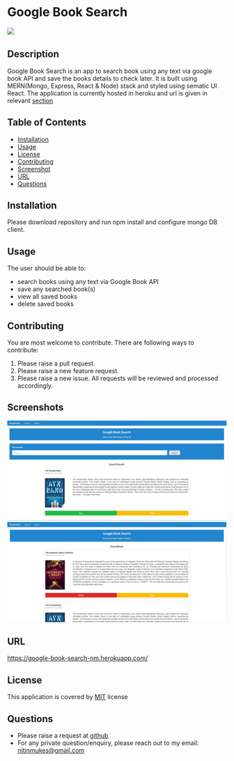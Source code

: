 # Google Book Search
[![](https://img.shields.io/badge/License-MIT-green)](#license)
## Description
Google Book Search is an app to search book using any text via google book API and save the books details to check later. It is built using MERN(Mongo, Express, React & Node) stack and styled using sematic UI React. The application is currently hosted in heroku and url is given in relevant [section](#URL)
## Table of Contents
* [Installation](#installation)
* [Usage](#usage)
* [License](#license)
* [Contributing](#contributing)
* [Screenshot](#screenshots)
* [URL](#url)
* [Questions](#questions)
## Installation
Please download repository and run npm install and configure mongo DB client.
## Usage
The user should be able to:
  * search books using any text via Google Book API
  * save any searched book(s)
  * view all saved books
  * delete saved books
## Contributing
You are most welcome to contribute. There are following ways to contribute:
1. Please raise a pull request.
2. Please raise a new feature request.
3. Please raise a new issue.
All requests will be reviewed and processed accordingly.
## Screenshots
![Search_Page](./readme/Search_Page.JPG)
![Saved_Page](./readme/Saved_Page.JPG)
## URL
https://google-book-search-nm.herokuapp.com/
## License
This application is covered by [MIT](./LICENSE) license
## Questions
* Please raise a request at [github](https://github.com/nitinmuk)
* For any private question/enquiry, please reach out to my email: nitinmukes@gmail.com